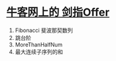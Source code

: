 # [牛客网上的 剑指Offer](https://www.nowcoder.com/ta/coding-interviews)

1. Fibonacci 斐波那契数列
2. 跳台阶
3. MoreThanHalfNum
4. 最大连续子序列的和